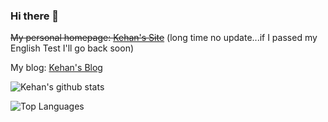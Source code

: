 ### Hi there 👋

<!--
**kehanXue/kehanXue** is a ✨ _special_ ✨ repository because its `README.md` (this file) appears on your GitHub profile.

Here are some ideas to get you started:

- 🔭 I’m currently working on ...
- 🌱 I’m currently learning ...
- 👯 I’m looking to collaborate on ...
- 🤔 I’m looking for help with ...
- 💬 Ask me about ...
- 📫 How to reach me: ...
- 😄 Pronouns: ...
- ⚡ Fun fact: ...
-->

~~My personal homepage: [Kehan's Site](https://kehan.site)~~ (long time no update...if I passed my English Test I'll go back soon)

My blog: [Kehan's Blog](https://blog.kehan.site)

![Kehan's github stats](https://github-readme-stats.vercel.app/api?username=kehanXue&show_icons=true&count_private=true&theme=graywhite)

![Top Languages](https://github-readme-stats.vercel.app/api/top-langs/?username=kehanXue&hide=html&layout=compact&theme=graywhite)
